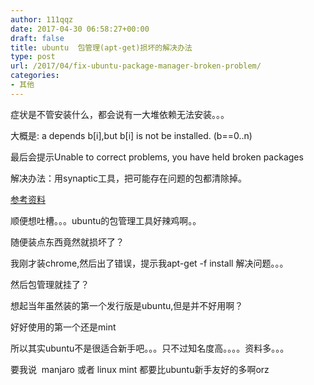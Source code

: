```yaml
---
author: 111qqz
date: 2017-04-30 06:58:27+00:00
draft: false
title: ubuntu  包管理(apt-get)损坏的解决办法
type: post
url: /2017/04/fix-ubuntu-package-manager-broken-problem/
categories:
- 其他
---
```


症状是不管安装什么，都会说有一大堆依赖无法安装。。。

大概是: a depends b[i],but b[i] is not be installed. (b==0..n)

最后会提示Unable to correct problems, you have held broken packages

解决办法：用synaptic工具，把可能存在问题的包都清除掉。

[参考资料](https://askubuntu.com/questions/118749/package-system-is-broken-how-to-fix-it)

顺便想吐槽。。。ubuntu的包管理工具好辣鸡啊。。

随便装点东西竟然就损坏了？

我刚才装chrome,然后出了错误，提示我apt-get -f install 解决问题。。。

然后包管理就挂了？

想起当年虽然装的第一个发行版是ubuntu,但是并不好用啊？

好好使用的第一个还是mint

所以其实ubuntu不是很适合新手吧。。。只不过知名度高。。。。资料多。。。

要我说  manjaro 或者 linux mint 都要比ubuntu新手友好的多啊orz
